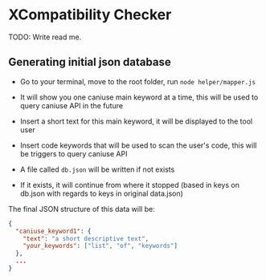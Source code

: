 # XCompatibility Checker

TODO: Write read me.

## Generating initial json database

- Go to your terminal, move to the root folder, run `node helper/mapper.js`

- It will show you one caniuse main keyword at a time, this will be used to query caniuse API in the future

- Insert a short text for this main keyword, it will be displayed to the tool user

- Insert code keywords that will be used to scan the user's code, this will be triggers to query caniuse API

- A file called `db.json` will be written if not exists

- If it exists, it will continue from where it stopped (based in keys on db.json with regards to keys in original data.json)

The final JSON structure of this data will be:

```JSON
{
  "caniuse_keyword1": {
    "text": "a short descriptive text",
    "your_keywords": ["list", "of", "keywords"]
  },
  ...
}
```